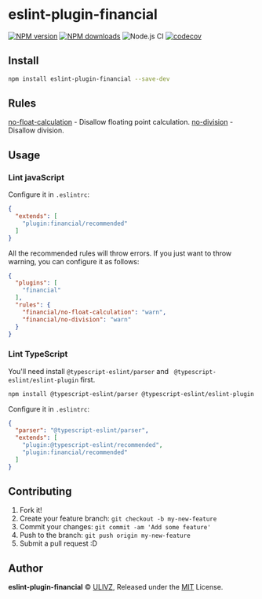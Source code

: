 # eslint-plugin-financial

[![NPM version](https://img.shields.io/npm/v/eslint-plugin-financial.svg?style=flat)](https://npmjs.com/package/eslint-plugin-financial) [![NPM downloads](https://img.shields.io/npm/dm/eslint-plugin-financial.svg?style=flat)](https://npmjs.com/package/eslint-plugin-financial) ![Node.js CI](https://github.com/rich-lab/eslint-plugin-financial/workflows/Node.js%20CI/badge.svg) [![codecov](https://codecov.io/gh/rich-lab/eslint-plugin-financial/branch/master/graph/badge.svg)](https://codecov.io/gh/rich-lab/eslint-plugin-financial)


## Install

```bash
npm install eslint-plugin-financial --save-dev
```

## Rules

[no-float-calculation](https://github.com/ulivz/eslint-plugin-financial/blob/master/docs/rules/no-float-calculation.md) - Disallow floating point calculation.
[no-division](https://github.com/ulivz/eslint-plugin-financial/blob/master/docs/rules/no-division.md) - Disallow division.

## Usage

### Lint javaScript

Configure it in `.eslintrc`:

```json
{
  "extends": [
    "plugin:financial/recommended"
  ]
}
```

All the recommended rules will throw errors. If you just want to throw warning, you can configure it as follows:

```json
{
  "plugins": [
    "financial"
  ],
  "rules": {
    "financial/no-float-calculation": "warn",
    "financial/no-division": "warn"
  }
}
```

### Lint TypeScript

You'll need install `@typescript-eslint/parser` and ` @typescript-eslint/eslint-plugin` first.

```bash
npm install @typescript-eslint/parser @typescript-eslint/eslint-plugin -D
```

Configure it in `.eslintrc`:

```json
{
  "parser": "@typescript-eslint/parser",
  "extends": [
    "plugin:@typescript-eslint/recommended",
    "plugin:financial/recommended"
  ]
}
```

## Contributing

1. Fork it!
2. Create your feature branch: `git checkout -b my-new-feature`
3. Commit your changes: `git commit -am 'Add some feature'`
4. Push to the branch: `git push origin my-new-feature`
5. Submit a pull request :D


## Author

**eslint-plugin-financial** © [ULIVZ](https://github.com/ulivz), Released under the [MIT](./LICENSE) License.<br>
